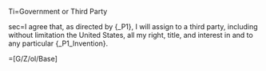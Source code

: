 Ti=Government or Third Party

sec=I agree that, as directed by {_P1}, I will assign to a third party, including without limitation the United States, all my right, title, and interest in and to any particular {_P1_Invention}.

=[G/Z/ol/Base]
